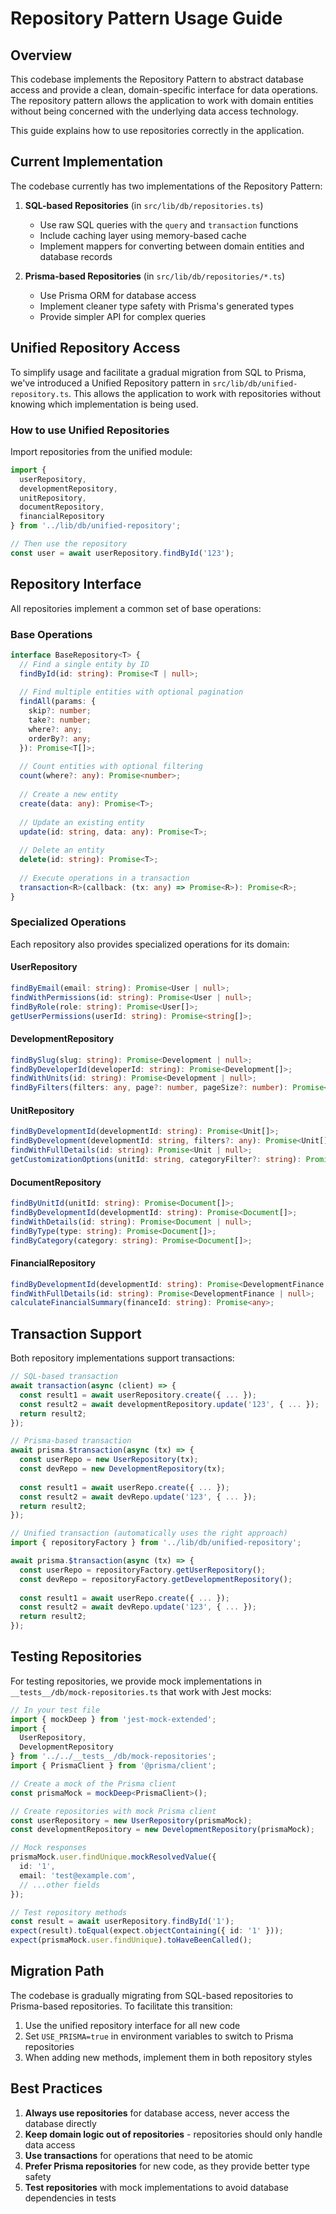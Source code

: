 # Repository Pattern Usage Guide

## Overview

This codebase implements the Repository Pattern to abstract database access and provide a clean, domain-specific interface for data operations. The repository pattern allows the application to work with domain entities without being concerned with the underlying data access technology.

This guide explains how to use repositories correctly in the application.

## Current Implementation

The codebase currently has two implementations of the Repository Pattern:

1. **SQL-based Repositories** (in `src/lib/db/repositories.ts`)
   - Use raw SQL queries with the `query` and `transaction` functions
   - Include caching layer using memory-based cache
   - Implement mappers for converting between domain entities and database records

2. **Prisma-based Repositories** (in `src/lib/db/repositories/*.ts`)
   - Use Prisma ORM for database access
   - Implement cleaner type safety with Prisma's generated types
   - Provide simpler API for complex queries

## Unified Repository Access

To simplify usage and facilitate a gradual migration from SQL to Prisma, we've introduced a Unified Repository pattern in `src/lib/db/unified-repository.ts`. This allows the application to work with repositories without knowing which implementation is being used.

### How to use Unified Repositories

Import repositories from the unified module:

```typescript
import { 
  userRepository, 
  developmentRepository,
  unitRepository,
  documentRepository,
  financialRepository
} from '../lib/db/unified-repository';

// Then use the repository
const user = await userRepository.findById('123');
```

## Repository Interface

All repositories implement a common set of base operations:

### Base Operations

```typescript
interface BaseRepository<T> {
  // Find a single entity by ID
  findById(id: string): Promise<T | null>;
  
  // Find multiple entities with optional pagination
  findAll(params: {
    skip?: number;
    take?: number;
    where?: any;
    orderBy?: any;
  }): Promise<T[]>;
  
  // Count entities with optional filtering
  count(where?: any): Promise<number>;
  
  // Create a new entity
  create(data: any): Promise<T>;
  
  // Update an existing entity
  update(id: string, data: any): Promise<T>;
  
  // Delete an entity
  delete(id: string): Promise<T>;
  
  // Execute operations in a transaction
  transaction<R>(callback: (tx: any) => Promise<R>): Promise<R>;
}
```

### Specialized Operations

Each repository also provides specialized operations for its domain:

#### UserRepository

```typescript
findByEmail(email: string): Promise<User | null>;
findWithPermissions(id: string): Promise<User | null>;
findByRole(role: string): Promise<User[]>;
getUserPermissions(userId: string): Promise<string[]>;
```

#### DevelopmentRepository

```typescript
findBySlug(slug: string): Promise<Development | null>;
findByDeveloperId(developerId: string): Promise<Development[]>;
findWithUnits(id: string): Promise<Development | null>;
findByFilters(filters: any, page?: number, pageSize?: number): Promise<any>;
```

#### UnitRepository

```typescript
findByDevelopmentId(developmentId: string): Promise<Unit[]>;
findByDevelopment(developmentId: string, filters?: any): Promise<Unit[]>;
findWithFullDetails(id: string): Promise<Unit | null>;
getCustomizationOptions(unitId: string, categoryFilter?: string): Promise<any[]>;
```

#### DocumentRepository

```typescript
findByUnitId(unitId: string): Promise<Document[]>;
findByDevelopmentId(developmentId: string): Promise<Document[]>;
findWithDetails(id: string): Promise<Document | null>;
findByType(type: string): Promise<Document[]>;
findByCategory(category: string): Promise<Document[]>;
```

#### FinancialRepository

```typescript
findByDevelopmentId(developmentId: string): Promise<DevelopmentFinance | null>;
findWithFullDetails(id: string): Promise<DevelopmentFinance | null>;
calculateFinancialSummary(financeId: string): Promise<any>;
```

## Transaction Support

Both repository implementations support transactions:

```typescript
// SQL-based transaction
await transaction(async (client) => {
  const result1 = await userRepository.create({ ... });
  const result2 = await developmentRepository.update('123', { ... });
  return result2;
});

// Prisma-based transaction
await prisma.$transaction(async (tx) => {
  const userRepo = new UserRepository(tx);
  const devRepo = new DevelopmentRepository(tx);
  
  const result1 = await userRepo.create({ ... });
  const result2 = await devRepo.update('123', { ... });
  return result2;
});

// Unified transaction (automatically uses the right approach)
import { repositoryFactory } from '../lib/db/unified-repository';

await prisma.$transaction(async (tx) => {
  const userRepo = repositoryFactory.getUserRepository();
  const devRepo = repositoryFactory.getDevelopmentRepository();
  
  const result1 = await userRepo.create({ ... });
  const result2 = await devRepo.update('123', { ... });
  return result2;
});
```

## Testing Repositories

For testing repositories, we provide mock implementations in `__tests__/db/mock-repositories.ts` that work with Jest mocks:

```typescript
// In your test file
import { mockDeep } from 'jest-mock-extended';
import { 
  UserRepository, 
  DevelopmentRepository 
} from '../../__tests__/db/mock-repositories';
import { PrismaClient } from '@prisma/client';

// Create a mock of the Prisma client
const prismaMock = mockDeep<PrismaClient>();

// Create repositories with mock Prisma client
const userRepository = new UserRepository(prismaMock);
const developmentRepository = new DevelopmentRepository(prismaMock);

// Mock responses
prismaMock.user.findUnique.mockResolvedValue({
  id: '1',
  email: 'test@example.com',
  // ...other fields
});

// Test repository methods
const result = await userRepository.findById('1');
expect(result).toEqual(expect.objectContaining({ id: '1' }));
expect(prismaMock.user.findUnique).toHaveBeenCalled();
```

## Migration Path

The codebase is gradually migrating from SQL-based repositories to Prisma-based repositories. To facilitate this transition:

1. Use the unified repository interface for all new code
2. Set `USE_PRISMA=true` in environment variables to switch to Prisma repositories
3. When adding new methods, implement them in both repository styles

## Best Practices

1. **Always use repositories** for database access, never access the database directly
2. **Keep domain logic out of repositories** - repositories should only handle data access
3. **Use transactions** for operations that need to be atomic
4. **Prefer Prisma repositories** for new code, as they provide better type safety
5. **Test repositories** with mock implementations to avoid database dependencies in tests